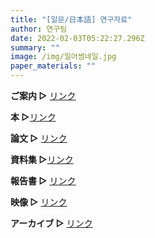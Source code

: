 ```yaml
---
title: "[일문/日本語] 연구자료"
author: 연구팀
date: 2022-02-03T05:22:27.296Z
summary: ""
image: /img/일어썸네일.jpg
paper_materials: ""
---
```

**ご案内 ▷** [リンク](https://docs.google.com/spreadsheets/d/1BM5f77Vm8W62cA3kw5kqsJHy10yriM5RnjPLGU92bac/edit#gid=0)



**本 ▷**[リンク](https://docs.google.com/spreadsheets/d/1BM5f77Vm8W62cA3kw5kqsJHy10yriM5RnjPLGU92bac/edit#gid=1331351041)



**論文 ▷** [リンク](https://docs.google.com/spreadsheets/d/1BM5f77Vm8W62cA3kw5kqsJHy10yriM5RnjPLGU92bac/edit#gid=661457088)



**資料集 ▷**[リンク](https://docs.google.com/spreadsheets/d/1BM5f77Vm8W62cA3kw5kqsJHy10yriM5RnjPLGU92bac/edit#gid=1625272081)



**報告書 ▷** [リンク](https://docs.google.com/spreadsheets/d/1BM5f77Vm8W62cA3kw5kqsJHy10yriM5RnjPLGU92bac/edit#gid=764805237)



**映像 ▷** [リンク](https://docs.google.com/spreadsheets/d/1BM5f77Vm8W62cA3kw5kqsJHy10yriM5RnjPLGU92bac/edit#gid=2126445084)



**アーカイブ ▷** [リンク](https://docs.google.com/spreadsheets/d/1BM5f77Vm8W62cA3kw5kqsJHy10yriM5RnjPLGU92bac/edit#gid=1418309733)